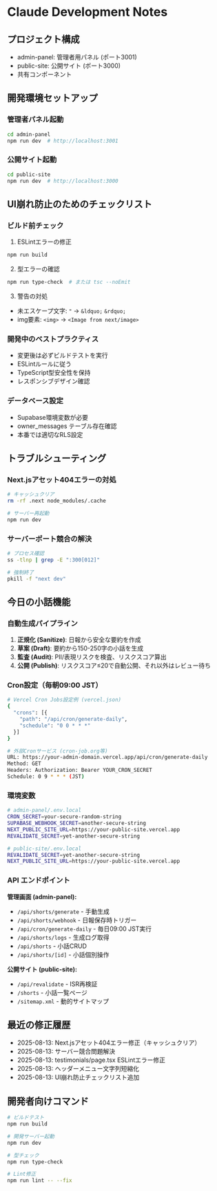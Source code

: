 # Claude Development Notes

## プロジェクト構成
- admin-panel: 管理者用パネル (ポート3001)
- public-site: 公開サイト (ポート3000)
- 共有コンポーネント

## 開発環境セットアップ
### 管理者パネル起動
```bash
cd admin-panel
npm run dev  # http://localhost:3001
```

### 公開サイト起動
```bash
cd public-site
npm run dev  # http://localhost:3000
```

## UI崩れ防止のためのチェックリスト

### ビルド前チェック
1. ESLintエラーの修正
```bash
npm run build
```

2. 型エラーの確認
```bash
npm run type-check  # または tsc --noEmit
```

3. 警告の対処
- 未エスケープ文字: `"` → `&ldquo;` `&rdquo;`
- img要素: `<img>` → `<Image from next/image>`

### 開発中のベストプラクティス
- 変更後は必ずビルドテストを実行
- ESLintルールに従う
- TypeScript型安全性を保持
- レスポンシブデザイン確認

### データベース設定
- Supabase環境変数が必要
- owner_messages テーブル存在確認
- 本番では適切なRLS設定

## トラブルシューティング

### Next.jsアセット404エラーの対処
```bash
# キャッシュクリア
rm -rf .next node_modules/.cache

# サーバー再起動
npm run dev
```

### サーバーポート競合の解決
```bash
# プロセス確認
ss -tlnp | grep -E ":300[012]"

# 強制終了
pkill -f "next dev"
```

## 今日の小話機能

### 自動生成パイプライン
1. **正規化 (Sanitize)**: 日報から安全な要約を作成
2. **草案 (Draft)**: 要約から150-250字の小話を生成
3. **監査 (Audit)**: PII/表現リスクを検査、リスクスコア算出
4. **公開 (Publish)**: リスクスコア≤20で自動公開、それ以外はレビュー待ち

### Cron設定（毎朝09:00 JST）
```bash
# Vercel Cron Jobs設定例 (vercel.json)
{
  "crons": [{
    "path": "/api/cron/generate-daily",
    "schedule": "0 0 * * *"
  }]
}

# 外部Cronサービス (cron-job.org等)
URL: https://your-admin-domain.vercel.app/api/cron/generate-daily
Method: GET
Headers: Authorization: Bearer YOUR_CRON_SECRET
Schedule: 0 9 * * * (JST)
```

### 環境変数
```bash
# admin-panel/.env.local
CRON_SECRET=your-secure-random-string
SUPABASE_WEBHOOK_SECRET=another-secure-string
NEXT_PUBLIC_SITE_URL=https://your-public-site.vercel.app
REVALIDATE_SECRET=yet-another-secure-string

# public-site/.env.local  
REVALIDATE_SECRET=yet-another-secure-string
NEXT_PUBLIC_SITE_URL=https://your-public-site.vercel.app
```

### API エンドポイント
**管理画面 (admin-panel):**
- `/api/shorts/generate` - 手動生成
- `/api/shorts/webhook` - 日報保存時トリガー
- `/api/cron/generate-daily` - 毎日09:00 JST実行
- `/api/shorts/logs` - 生成ログ取得
- `/api/shorts` - 小話CRUD
- `/api/shorts/[id]` - 小話個別操作

**公開サイト (public-site):**
- `/api/revalidate` - ISR再検証
- `/shorts` - 小話一覧ページ
- `/sitemap.xml` - 動的サイトマップ

## 最近の修正履歴
- 2025-08-13: Next.jsアセット404エラー修正（キャッシュクリア）
- 2025-08-13: サーバー競合問題解決
- 2025-08-13: testimonials/page.tsx ESLintエラー修正
- 2025-08-13: ヘッダーメニュー文字列短縮化
- 2025-08-13: UI崩れ防止チェックリスト追加

## 開発者向けコマンド
```bash
# ビルドテスト
npm run build

# 開発サーバー起動
npm run dev

# 型チェック
npm run type-check

# Lint修正
npm run lint -- --fix
```